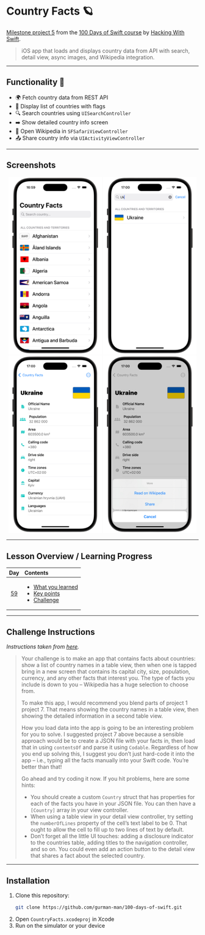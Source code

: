 # Country Facts 🪐

[Milestone project 5](https://www.hackingwithswift.com/100/59) from the [100 Days of Swift course](https://www.hackingwithswift.com/100) by [Hacking With Swift](https://www.hackingwithswift.com/).

>iOS app that loads and displays country data from API with search, detail view, async images, and Wikipedia integration.

---

## Functionality 🧩

- 🌍 Fetch country data from REST API  
- 🧾 Display list of countries with flags  
- 🔍 Search countries using `UISearchController`  
- ➡️ Show detailed country info screen  
- 📎 Open Wikipedia in `SFSafariViewController`  
- 📤 Share country info via `UIActivityViewController`

---

## Screenshots

<div align="center">
  <img src="./Screenshots/1.png" alt="Main screen" width="244">
  <img src="./Screenshots/2.png" alt="Filter country" width="244">
  <img src="./Screenshots/3.png" alt="Detail screen" width="244">
  <img src="./Screenshots/4.png" alt="More button" width="244">
</div>

---

## Lesson Overview / Learning Progress

|                      Day                      | Contents                                                                                                                                                                                                          |
|:---------------------------------------------:|:------------------------------------------------------------------------------------------------------------------------------------------------------------------------------------------------------------------|
| [59](https://www.hackingwithswift.com/100/59) | <ul><li>[What you learned](https://www.hackingwithswift.com/guide/6/1)</li><li>[Key points](https://www.hackingwithswift.com/guide/6/2)</li><li>[Challenge](https://www.hackingwithswift.com/guide/6/3)</li></ul> |

---

## Challenge Instructions

*Instructions taken from [here](https://www.hackingwithswift.com/guide/6/3).*

>Your challenge is to make an app that contains facts about countries: show a list of country names in a table view, then when one is tapped bring in a new screen that contains its capital city, size, population, currency, and any other facts that interest you. The type of facts you include is down to you – Wikipedia has a huge selection to choose from.
>
>To make this app, I would recommend you blend parts of project 1 project 7. That means showing the country names in a table view, then showing the detailed information in a second table view.
>
>How you load data into the app is going to be an interesting problem for you to solve. I suggested project 7 above because a sensible approach would be to create a JSON file with your facts in, then load that in using `contentsOf` and parse it using `Codable`. Regardless of how you end up solving this, I suggest you don’t just hard-code it into the app – i.e., typing all the facts manually into your Swift code. You’re better than that!
>
> Go ahead and try coding it now. If you hit problems, here are some hints:
>
>- You should create a custom `Country` struct that has properties for each of the facts you have in your JSON file. You can then have a `[Country]` array in your view controller.
>- When using a table view in your detail view controller, try setting the `numberOfLines` property of the cell’s text label to be 0. That ought to allow the cell to fill up to two lines of text by default.
>- Don’t forget all the little UI touches: adding a disclosure indicator to the countries table, adding titles to the navigation controller, and so on. You could even add an action button to the detail view that shares a fact about the selected country.

---

## Installation

1. Clone this repository:  
   ```bash
   git clone https://github.com/gurman-man/100-days-of-swift.git
   ```
2. Open `CountryFacts.xcodeproj` in Xcode
3. Run on the simulator or your device
